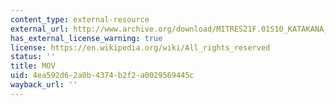 ```yaml
---
content_type: external-resource
external_url: http://www.archive.org/download/MITRES21F.01S10_KATAKANA_EXERCISES/3a8.mov
has_external_license_warning: true
license: https://en.wikipedia.org/wiki/All_rights_reserved
status: ''
title: MOV
uid: 4ea592d6-2a0b-4374-b2f2-a0029569445c
wayback_url: ''
---
```

